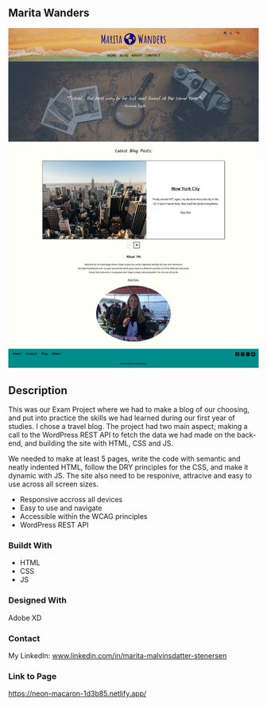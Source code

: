 ## Marita Wanders

<img src="/img/marita_wanders.png">

## Description

This was our Exam Project where we had to make a blog of our choosing, and put into practice the skills we had learned during our first year of studies. I chose a travel blog.
The project had two main aspect; making a call to the WordPress REST API to fetch the data we had made on the back-end, and building the site with HTML, CSS and JS.

We needed to make at least 5 pages, write the code with semantic and neatly indented HTML, follow the DRY principles for the CSS, and make it dynamic with JS.
The site also need to be responive, attracive and easy to use across all screen sizes.

<ul>
<li>Responsive accross all devices</li>
<li>Easy to use and navigate</li>
<li>Accessible within the WCAG principles</li>
<li>WordPress REST API</li>
</ul>

<h3>Buildt With</h3>
<ul>
<li>HTML</li>
<li>CSS</li>
<li>JS</li>
</ul>

<h3>Designed With</h3>

Adobe XD

<h3>Contact</h3>

My LinkedIn: www.linkedin.com/in/marita-malvinsdatter-stenersen

<h3>Link to Page</h3>

https://neon-macaron-1d3b85.netlify.app/
